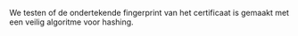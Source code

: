 We testen of de ondertekende fingerprint van het certificaat is gemaakt met een veilig algoritme voor hashing.
